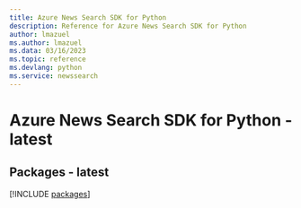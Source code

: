```yaml
---
title: Azure News Search SDK for Python
description: Reference for Azure News Search SDK for Python
author: lmazuel
ms.author: lmazuel
ms.data: 03/16/2023
ms.topic: reference
ms.devlang: python
ms.service: newssearch
---
```

# Azure News Search SDK for Python - latest
## Packages - latest
[!INCLUDE [packages](news-search-index.md)]